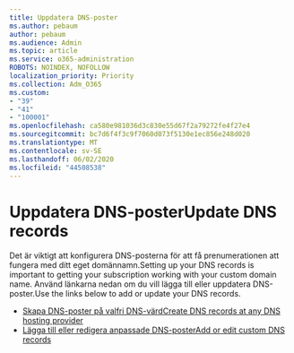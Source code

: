 ```yaml
---
title: Uppdatera DNS-poster
ms.author: pebaum
author: pebaum
ms.audience: Admin
ms.topic: article
ms.service: o365-administration
ROBOTS: NOINDEX, NOFOLLOW
localization_priority: Priority
ms.collection: Adm_O365
ms.custom:
- "39"
- "41"
- "100001"
ms.openlocfilehash: ca580e981036d3c830e55d67f2a79272fe4f27e4
ms.sourcegitcommit: bc7d6f4f3c9f7060d073f5130e1ec856e248d020
ms.translationtype: MT
ms.contentlocale: sv-SE
ms.lasthandoff: 06/02/2020
ms.locfileid: "44508538"
---
```

# <a name="update-dns-records"></a><span data-ttu-id="1a760-102">Uppdatera DNS-poster</span><span class="sxs-lookup"><span data-stu-id="1a760-102">Update DNS records</span></span>

<span data-ttu-id="1a760-103">Det är viktigt att konfigurera DNS-posterna för att få prenumerationen att fungera med ditt eget domännamn.</span><span class="sxs-lookup"><span data-stu-id="1a760-103">Setting up your DNS records is important to getting your subscription working with your custom domain name.</span></span> <span data-ttu-id="1a760-104">Använd länkarna nedan om du vill lägga till eller uppdatera DNS-poster.</span><span class="sxs-lookup"><span data-stu-id="1a760-104">Use the links below to add or update your DNS records.</span></span>
  
- [<span data-ttu-id="1a760-105">Skapa DNS-poster på valfri DNS-värd</span><span class="sxs-lookup"><span data-stu-id="1a760-105">Create DNS records at any DNS hosting provider</span></span>](https://docs.microsoft.com/microsoft-365/admin/get-help-with-domains/create-dns-records-at-any-dns-hosting-provider)  
- [<span data-ttu-id="1a760-106">Lägga till eller redigera anpassade DNS-poster</span><span class="sxs-lookup"><span data-stu-id="1a760-106">Add or edit custom DNS records</span></span>](https://docs.microsoft.com/microsoft-365/admin/dns/add-or-edit-custom-dns-records)